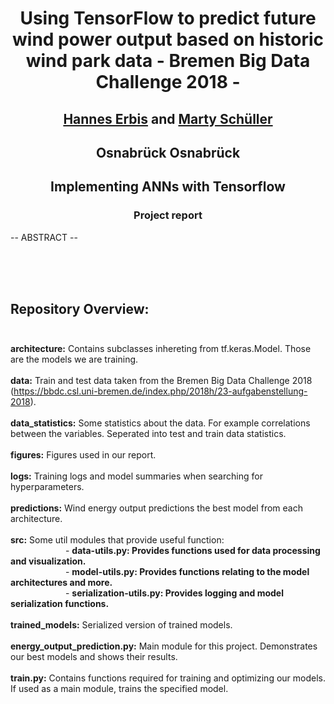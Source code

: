 # <p style="text-align:center"> Using TensorFlow to predict future wind power output based on historic wind park data - Bremen Big Data Challenge 2018 - </p>
## <p style="text-align:center"> <a href= "mailto:herbis@uni-osnabrueck.de">Hannes Erbis</a> and <a href= "mailto:mschueller@uni-osnabrueck.de">Marty Schüller</a> </p>
## <p style="text-align:center"> Osnabrück Osnabrück </p>
## <p style="text-align:center"> Implementing ANNs with Tensorflow </p>
### <p style="text-align:center"> Project report </p>

-- ABSTRACT -- 


<br><br><br>
## Repository Overview: <br><br>
<b>architecture:</b> Contains subclasses inhereting from tf.keras.Model. Those are the models we are training. <br><br>
<b>data:</b> Train and test data taken from the Bremen Big Data Challenge 2018 (https://bbdc.csl.uni-bremen.de/index.php/2018h/23-aufgabenstellung-2018). <br><br>
<b>data_statistics:</b> Some statistics about the data. For example correlations between the variables. Seperated into test and train data statistics.  <br><br>
<b>figures:</b> Figures used in our report. <br><br>
<b>logs:</b> Training logs and model summaries when searching for hyperparameters. <br><br>
<b>predictions:</b> Wind energy output predictions the best model from each architecture. <br><br>
<b>src:</b> Some util modules that provide useful function: <br>
&emsp;&emsp;&emsp;&emsp;&emsp;&emsp;    - <b>data-utils.py: Provides functions used for data processing and visualization.</b> <br>
&emsp;&emsp;&emsp;&emsp;&emsp;&emsp;    - <b>model-utils.py: Provides functions relating to the model architectures and more.</b> <br>
&emsp;&emsp;&emsp;&emsp;&emsp;&emsp;    - <b>serialization-utils.py: Provides logging and model serialization functions.</b> <br><br>
<b>trained_models:</b> Serialized version of trained models.<br><br>
<b>energy_output_prediction.py:</b> Main module for this project. Demonstrates our best models and shows their results.<br><br>
<b>train.py:</b> Contains functions required for training and optimizing our models. If used as a main module, trains the specified model.<br><br>



